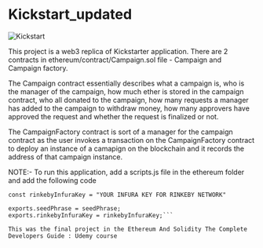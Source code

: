# Kickstart_updated

![Kickstart](https://user-images.githubusercontent.com/79961524/164913045-b8f7482c-1c31-4b36-abeb-07bd412be3bc.png)

This project is a web3 replica of Kickstarter application.
There are 2 contracts in ethereum/contract/Campaign.sol file - Campaign and Campaign factory.

The Campaign contract essentially describes what a campaign is, who is the manager of the campaign, how much ether is stored in the campaign contract, who all donated to the campaign, how many requests a manager has added to the campaign to withdraw money, how many approvers have approved the request and whether the request is finalized or not.

The CampaignFactory contract is sort of a manager for the campaign contract as the user invokes a transaction on the CampaignFactory contract to deploy an instance of a camapign on the blockchain and it records the address of that campaign instance.

NOTE:- To run this application, add a scripts.js file in the ethereum folder and add the following code

```const seedPhrase = "YOUR 12 WORD SEED PHRASE"
const rinkebyInfuraKey = "YOUR INFURA KEY FOR RINKEBY NETWORK"

exports.seedPhrase = seedPhrase;
exports.rinkebyInfuraKey = rinkebyInfuraKey;```

This was the final project in the Ethereum And Solidity The Complete Developers Guide : Udemy course
